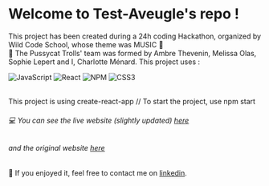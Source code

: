 # Welcome to Test-Aveugle's repo !

This project has been created during a 24h coding Hackathon, organized by Wild Code School, whose theme was MUSIC 🎵<br/>
👑 The Pussycat Trolls' team was formed by Ambre Thevenin, Melissa Olas, Sophie Lepert and I, Charlotte Ménard. 
This project uses : 
<br/>

![JavaScript](https://img.shields.io/badge/javascript-%23323330.svg?style=for-the-badge&logo=javascript&logoColor=%23F7DF1E)
![React](https://img.shields.io/badge/react-%2320232a.svg?style=for-the-badge&logo=react&logoColor=%2361DAFB)
![NPM](https://img.shields.io/badge/NPM-%23000000.svg?style=for-the-badge&logo=npm&logoColor=white)
![CSS3](https://img.shields.io/badge/css3-%231572B6.svg?style=for-the-badge&logo=css3&logoColor=white)

<br>
This project is using create-react-app // To start the project, use npm start


###### 💻 You can see the live website (slightly updated) [here](http://test-aveugle.herokuapp.com)
###### and the original website [here](https://github.com/Charlotte-Men/Test_aveugle_origin)

:speech_balloon: If you enjoyed it, feel free to contact me on [linkedin](https://www.linkedin.com/in/charlotte-menard/).
